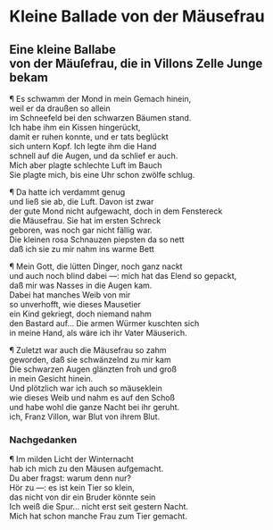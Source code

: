 # Kleine Ballade von der Mäusefrau
<a name="120"></a>
## Eine kleine Ballabe <br />von der Mäuſefrau, die in Villons Zelle Junge <br />bekam

¶ Es schwamm der Mond in mein Gemach hinein,  
weil er da draußen so allein  
im Schneefeld bei den schwarzen Bäumen stand.  
Ich habe ihm ein Kissen hingerückt,  
damit er ruhen konnte, und er tats beglückt  
sich untern Kopf. Ich legte ihm die Hand  
schnell auf die Augen, und da schlief er auch.  
Mich aber plagte schlechte Luft im Bauch  
Sie plagte mich, bis eine Uhr schon zwölfe schlug.

¶ Da hatte ich verdammt genug  
und ließ sie ab, die Luft. Davon ist zwar  
der gute Mond nicht aufgewacht, doch in dem Fenstereck  
die Mäusefrau. Sie hat im ersten Schreck  
geboren, was noch gar nicht fällig war.  
Die kleinen rosa Schnauzen piepsten da so nett  
daß ich sie zu mir nahm ins warme Bett

¶ Mein Gott, die lütten Dinger, noch ganz nackt  
und auch noch blind dabei —: mich hat das Elend so gepackt,  
daß mir was Nasses in die Augen kam.  
Dabei hat manches Weib von mir  
so unverhofft, wie dieses Mausetier  
ein Kind gekriegt, doch niemand nahm  
<a name="121"></a>den Bastard auf… Die armen Würmer kuschten sich  
in meine Hand, als wäre ich ihr Vater Mäuserich.

¶ Zuletzt war auch die Mäusefrau so zahm  
geworden, daß sie schwänzelnd zu mir kam  
Die schwarzen Augen glänzten froh und groß  
in mein Gesicht hinein.  
Und plötzlich war ich auch so mäuseklein   
wie dieses Weib und nahm es auf den Schoß  
und habe wohl die ganze Nacht bei ihr geruht.  
ich, Franz Villon, war Blut von ihrem Blut.

### Nachgedanken

¶ Im milden Licht der Winternacht  
hab ich mich zu den Mäusen aufgemacht.  
Du aber fragst: warum denn nur?  
Hör zu —: es ist kein Tier so klein,  
das nicht von dir ein Bruder könnte sein  
Ich weiß die Spur… nicht erst seit gestern Nacht.  
Mich hat schon manche Frau zum Tier gemacht.
